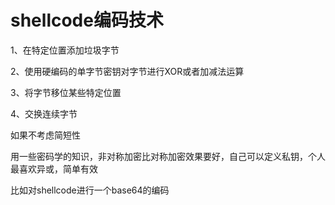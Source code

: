 

# shellcode编码技术



1、在特定位置添加垃圾字节

2、使用硬编码的单字节密钥对字节进行XOR或者加减法运算

3、将字节移位某些特定位置

4、交换连续字节



如果不考虑简短性

用一些密码学的知识，非对称加密比对称加密效果要好，自己可以定义私钥，个人最喜欢异或，简单有效





比如对shellcode进行一个base64的编码


